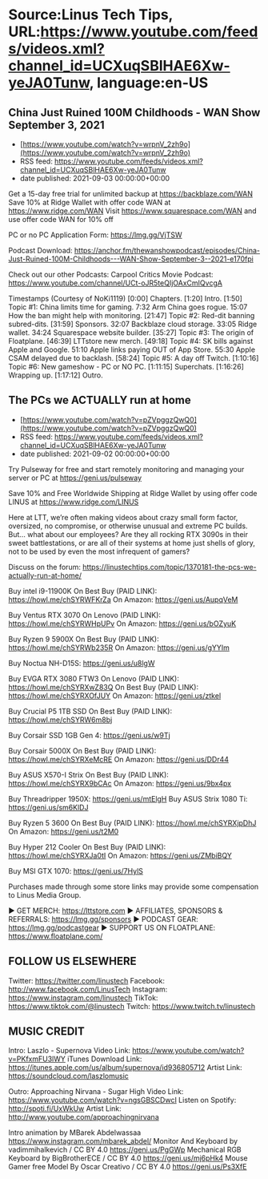 # Source:Linus Tech Tips, URL:https://www.youtube.com/feeds/videos.xml?channel_id=UCXuqSBlHAE6Xw-yeJA0Tunw, language:en-US

## China Just Ruined 100M Childhoods - WAN Show September 3, 2021
 - [https://www.youtube.com/watch?v=wrpnV_2zh9o](https://www.youtube.com/watch?v=wrpnV_2zh9o)
 - RSS feed: https://www.youtube.com/feeds/videos.xml?channel_id=UCXuqSBlHAE6Xw-yeJA0Tunw
 - date published: 2021-09-03 00:00:00+00:00

Get a 15-day free trial for unlimited backup at https://backblaze.com/WAN
Save 10% at Ridge Wallet with offer code WAN at https://www.ridge.com/WAN
Visit https://www.squarespace.com/WAN and use offer code WAN for 10% off

PC or no PC Application Form: https://lmg.gg/VjTSW

Podcast Download: https://anchor.fm/thewanshowpodcast/episodes/China-Just-Ruined-100M-Childhoods---WAN-Show-September-3--2021-e170fpi

Check out our other Podcasts:
Carpool Critics Movie Podcast: https://www.youtube.com/channel/UCt-oJR5teQIjOAxCmIQvcgA

Timestamps (Courtesy of NoKi1119)
[0:00] Chapters.
[1:20] Intro.
[1:50] Topic #1: China limits time for gaming.
    7:32 Arm China goes rogue.
    15:07 How the ban might help with monitoring.
[21:47] Topic #2: Red-dit banning subred-dits.
[31:59] Sponsors.
    32:07 Backblaze cloud storage.
    33:05 Ridge wallet.
    34:24 Squarespace website builder.
[35:27] Topic #3: The origin of Floatplane.
[46:39] LTTstore new merch.
[49:18] Topic #4: SK bills against Apple and Google.
    51:10 Apple links paying OUT of App Store.
    55:30 Apple CSAM delayed due to backlash.
[58:24] Topic #5: A day off Twitch.
[1:10:16] Topic #6: New gameshow - PC or NO PC.
[1:11:15] Superchats.
[1:16:26] Wrapping up.
[1:17:12] Outro.

## The PCs we ACTUALLY run at home
 - [https://www.youtube.com/watch?v=pZVpggzQwQ0](https://www.youtube.com/watch?v=pZVpggzQwQ0)
 - RSS feed: https://www.youtube.com/feeds/videos.xml?channel_id=UCXuqSBlHAE6Xw-yeJA0Tunw
 - date published: 2021-09-02 00:00:00+00:00

Try Pulseway for free and start remotely monitoring and managing your server or PC at https://geni.us/pulseway

Save 10% and Free Worldwide Shipping at Ridge Wallet by using offer code LINUS at https://www.ridge.com/LINUS

Here at LTT, we’re often making videos about crazy small form factor, oversized, no compromise, or otherwise unusual and extreme PC builds. But… what about our employees? Are they all rocking RTX 3090s in their sweet battlestations, or are all of their systems at home just shells of glory, not to be used by even the most infrequent of gamers?

Discuss on the forum: https://linustechtips.com/topic/1370181-the-pcs-we-actually-run-at-home/


Buy intel i9-11900K
On Best Buy (PAID LINK): https://howl.me/chSYRWFKrZa 
On Amazon: https://geni.us/AupqVeM

Buy Ventus RTX 3070
On Lenovo (PAID LINK): https://howl.me/chSYRWHpUPv 
On Amazon: https://geni.us/bOZyuK

Buy Ryzen 9 5900X
On Best Buy (PAID LINK): https://howl.me/chSYRWb235R 
On Amazon: https://geni.us/gYYIm

Buy Noctua NH-D15S: https://geni.us/u8lgW

Buy EVGA RTX 3080 FTW3
On Lenovo (PAID LINK): https://howl.me/chSYRXwZ83Q 
On Best Buy (PAID LINK): https://howl.me/chSYRXOfJUY 
On Amazon: https://geni.us/ztkel

Buy Crucial P5 1TB SSD
On Best Buy (PAID LINK): https://howl.me/chSYRW6m8bj 

Buy Corsair SSD 1GB Gen 4: https://geni.us/w9Tj

Buy Corsair 5000X
On Best Buy (PAID LINK): https://howl.me/chSYRXeMcRE 
On Amazon: https://geni.us/DDr44

Buy ASUS X570-I Strix
On Best Buy (PAID LINK): https://howl.me/chSYRX9bCAc
On Amazon: https://geni.us/9bx4px

Buy Threadripper 1950X: https://geni.us/mtElgH
Buy ASUS Strix 1080 Ti: https://geni.us/sm6KlDJ

Buy Ryzen 5 3600
On Best Buy (PAID LINK): https://howl.me/chSYRXjpDhJ 
On Amazon: https://geni.us/t2M0

Buy Hyper 212 Cooler
On Best Buy (PAID LINK): https://howl.me/chSYRXJa0tI 
On Amazon: https://geni.us/ZMbiBQY

Buy MSI GTX 1070: https://geni.us/7HylS

Purchases made through some store links may provide some compensation to Linus Media Group.

► GET MERCH: https://lttstore.com
► AFFILIATES, SPONSORS & REFERRALS: https://lmg.gg/sponsors
► PODCAST GEAR: https://lmg.gg/podcastgear
► SUPPORT US ON FLOATPLANE: https://www.floatplane.com/

FOLLOW US ELSEWHERE
---------------------------------------------------  
Twitter: https://twitter.com/linustech
Facebook: http://www.facebook.com/LinusTech
Instagram: https://www.instagram.com/linustech
TikTok: https://www.tiktok.com/@linustech
Twitch: https://www.twitch.tv/linustech

MUSIC CREDIT
---------------------------------------------------
Intro: Laszlo - Supernova
Video Link: https://www.youtube.com/watch?v=PKfxmFU3lWY
iTunes Download Link: https://itunes.apple.com/us/album/supernova/id936805712
Artist Link: https://soundcloud.com/laszlomusic

Outro: Approaching Nirvana - Sugar High
Video Link: https://www.youtube.com/watch?v=ngsGBSCDwcI
Listen on Spotify: http://spoti.fi/UxWkUw
Artist Link: http://www.youtube.com/approachingnirvana

Intro animation by MBarek Abdelwassaa https://www.instagram.com/mbarek_abdel/
Monitor And Keyboard by vadimmihalkevich / CC BY 4.0  https://geni.us/PgGWp
Mechanical RGB Keyboard by BigBrotherECE / CC BY 4.0 https://geni.us/mj6pHk4
Mouse Gamer free Model By Oscar Creativo / CC BY 4.0 https://geni.us/Ps3XfE

